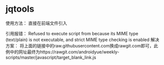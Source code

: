 # jqtools


使用方法：
直接在前端文件引入
  <script type="text/javascript" src=" https://rawgit.com/Cevenquan/jqtools/master/logincheck-tools.js">
  
  </script>
  
引用报错：
Refused to execute script from because its MIME type (text/plain) is not executable, and strict MIME type checking is enabled
解决方案： 
将上面的链接中的raw.githubusercontent.com换成rawgit.com即可，此例中的网址最终为https://rawgit.com/androidyue/weekly-scripts/master/javascript/target_blank_link.js